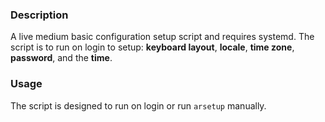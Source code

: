 ### Description

A live medium basic configuration setup script and requires systemd.  The script is to run on login to setup: **keyboard layout**, **locale**, **time zone**, **password**, and the **time**.

### Usage

The script is designed to run on login or run `arsetup` manually.
